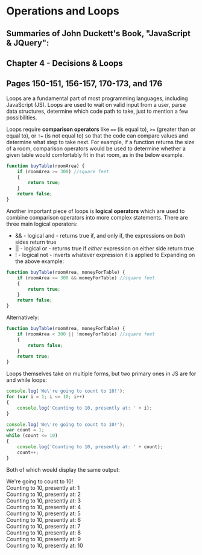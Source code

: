 # Operations and Loops

## Summaries of John Duckett's Book, "JavaScript & JQuery":

## Chapter 4 - Decisions & Loops
## Pages 150-151, 156-157, 170-173, and 176

Loops are a fundamental part of most programming languages, including JavaScript (JS). Loops are used to wait on valid input from a user, parse data structures, determine which code path to take, just to mention a few possibilities.

Loops require **comparison operators** like `==` (is equal to), `>=` (greater than or equal to), or `!=` (is not equal to) so that the code can compare values and determine what step to take next. For example, if a function returns the size of a room, comparison operators would be used to determine whether a given table would comfortably fit in that room, as in the below example.

```javascript
function buyTable(roomArea) {
    if (roomArea >= 300) //square feet
    {
        return true;
    } 
    return false;
}
```

Another important piece of loops is **logical operators** which are used to combine comparison operators into more complex statements. There are three main logical operators:
* && - logical and - returns true if, and only if, the expressions on *both* sides return true
* || - logical or - returns true if *either* expression on either side return true
* ! - logical not - inverts whatever expression it is applied to
Expanding on the above example:

```javascript
function buyTable(roomArea, moneyForTable) {
    if (roomArea >= 300 && moneyForTable) //square feet
    {
        return true;
    } 
    return false;
}
```

Alternatively:

```javascript
function buyTable(roomArea, moneyForTable) {
    if (roomArea < 300 || !moneyForTable) //square feet
    {
        return false;
    } 
    return true;
}
```

Loops themselves take on multiple forms, but two primary ones in JS are for and while loops:

```javascript
console.log('We\'re going to count to 10!');
for (var i = 1; i <= 10; i++)
{
    console.log('Counting to 10, presently at: ' + i);
}
```

```javascript
console.log('We\'re going to count to 10!');
var count = 1;
while (count <= 10)
{
    console.log('Counting to 10, presently at: ' + count);
    count++;
}
```

Both of which would display the same output:

We're going to count to 10!\
Counting to 10, presently at: 1\
Counting to 10, presently at: 2\
Counting to 10, presently at: 3\
Counting to 10, presently at: 4\
Counting to 10, presently at: 5\
Counting to 10, presently at: 6\
Counting to 10, presently at: 7\
Counting to 10, presently at: 8\
Counting to 10, presently at: 9\
Counting to 10, presently at: 10  
